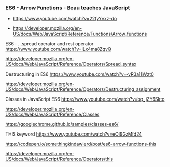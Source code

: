 ### ES6 - Arrow Functions - Beau teaches JavaScript 

- https://www.youtube.com/watch?v=22fyYvxz-do

- https://developer.mozilla.org/en-US/docs/Web/JavaScript/Reference/Functions/Arrow_functions

ES6 - ...spread operator and rest operator https://www.youtube.com/watch?v=iLx4ma8ZqvQ

https://developer.mozilla.org/en-US/docs/Web/JavaScript/Reference/Operators/Spread_syntax

Destructuring in ES6 https://www.youtube.com/watch?v=-vR3a11Wzt0

https://developer.mozilla.org/en-US/docs/Web/JavaScript/Reference/Operators/Destructuring_assignment

Classes in JavaScript ES6 https://www.youtube.com/watch?v=bq_jZY6Skto

https://developer.mozilla.org/en-US/docs/Web/JavaScript/Reference/Classes

https://googlechrome.github.io/samples/classes-es6/

THIS keyword https://www.youtube.com/watch?v=eOI9GzMfd24

https://codepen.io/somethingkindawierd/post/es6-arrow-functions-this

https://developer.mozilla.org/en-US/docs/Web/JavaScript/Reference/Operators/this
